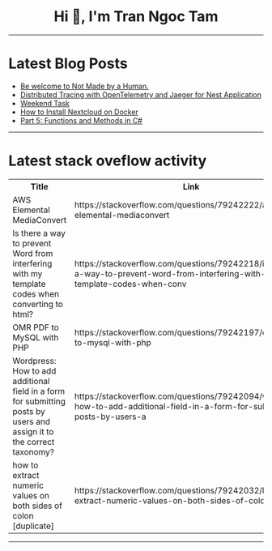 <h1 align="center">Hi 👋, I'm Tran Ngoc Tam</h1>

---

# Latest Blog Posts 
<!-- BLOG-POST-LIST:START -->
- [Be welcome to Not Made by a Human.](https://dev.to/notmadebyahuman/be-welcome-to-not-made-by-a-human-14hi)
- [Distributed Tracing with OpenTelemetry and Jaeger for Nest Application](https://dev.to/sagyam/distributed-tracing-with-opentelemetry-and-jaeger-for-nest-application-3c68)
- [Weekend Task](https://dev.to/lakshmi_prithanadesan_32/weekend-task-23o3)
- [How to Install Nextcloud on Docker](https://dev.to/nodeshiftcloud/how-to-install-nextcloud-on-docker-1382)
- [Part 5: Functions and Methods in C#](https://dev.to/adrianbailador/part-5-functions-and-methods-in-c-3327)
<!-- BLOG-POST-LIST:END -->

---

# Latest stack oveflow activity
<table>
  <tr><th>Title</th><th>Link</th></tr>
  <!-- STACKOVERFLOW:START --><tr><td>AWS Elemental MediaConvert</td><td>https://stackoverflow.com/questions/79242222/aws-elemental-mediaconvert</td></tr><tr><td>Is there a way to prevent Word from interfering with my template codes when converting to html?</td><td>https://stackoverflow.com/questions/79242218/is-there-a-way-to-prevent-word-from-interfering-with-my-template-codes-when-conv</td></tr><tr><td>OMR PDF to MySQL with PHP</td><td>https://stackoverflow.com/questions/79242197/omr-pdf-to-mysql-with-php</td></tr><tr><td>Wordpress: How to add additional field in a form for submitting posts by users and assign it to the correct taxonomy?</td><td>https://stackoverflow.com/questions/79242094/wordpress-how-to-add-additional-field-in-a-form-for-submitting-posts-by-users-a</td></tr><tr><td>how to extract numeric values on both sides of colon [duplicate]</td><td>https://stackoverflow.com/questions/79242032/how-to-extract-numeric-values-on-both-sides-of-colon</td></tr><!-- STACKOVERFLOW:END -->
</table>

---


